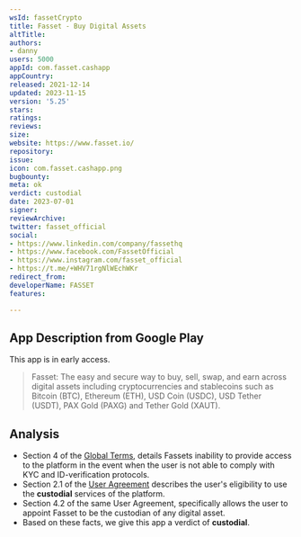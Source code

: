 ```yaml
---
wsId: fassetCrypto
title: Fasset - Buy Digital Assets
altTitle: 
authors:
- danny
users: 5000
appId: com.fasset.cashapp
appCountry: 
released: 2021-12-14
updated: 2023-11-15
version: '5.25'
stars: 
ratings: 
reviews: 
size: 
website: https://www.fasset.io/
repository: 
issue: 
icon: com.fasset.cashapp.png
bugbounty: 
meta: ok
verdict: custodial
date: 2023-07-01
signer: 
reviewArchive: 
twitter: fasset_official
social:
- https://www.linkedin.com/company/fassethq
- https://www.facebook.com/FassetOfficial
- https://www.instagram.com/fasset_official
- https://t.me/+WHV71rgNlWEchWKr
redirect_from: 
developerName: FASSET
features: 

---
```


## App Description from Google Play

This app is in early access.

> Fasset: The easy and secure way to buy, sell, swap, and earn across digital assets including cryptocurrencies and stablecoins such as Bitcoin (BTC), Ethereum (ETH), USD Coin (USDC), USD Tether (USDT), PAX Gold (PAXG) and Tether Gold (XAUT).

## Analysis

- Section 4 of the [Global Terms](https://fasset.io/user-agreement-global/), details Fassets inability to provide access to the platform in the event when the user is not able to comply with KYC and ID-verification protocols.
- Section 2.1 of the [User Agreement](https://fasset.io/user-agreement/) describes the user's eligibility to use the **custodial** services of the platform.
- Section 4.2 of the same User Agreement, specifically allows the user to appoint Fasset to be the custodian of any digital asset.
- Based on these facts, we give this app a verdict of **custodial**.
